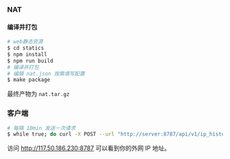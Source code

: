 ### NAT

#### 编译并打包

```sh
# web静态资源
$ cd statics
$ npm install
$ npm run build
# 编译并打包
# 编辑 nat.json 按需填写配置
$ make package
```

最终产物为 `nat.tar.gz`

### 客户端

```sh
# 每隔 10min 发送一次请求
$ while true; do curl -X POST --url "http://server:8787/api/v1/ip_history/add" --data '{"message": "macos"}';sleep 600; done
```

访问 http://117.50.186.230:8787 可以看到你的外网 IP 地址。
